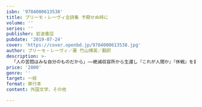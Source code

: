 ```yaml
---
isbn: '9784000613538'
title: プリーモ・レーヴィ全詩集 予期せぬ時に
volume: ''
series: ''
publisher: 岩波書店
pubdate: '2019-07-24'
cover: 'https://cover.openbd.jp/9784000613538.jpg'
author: プリーモ・レーヴィ／著 竹山博英／翻訳
description: >-
  「人の苦悶はみな自分のものだから」――絶滅収容所から生還し『これが人間か』『休戦』を書いた作家は、生前1冊の詩集を遺した。予期せぬ時に訪れる詩の衝動。アイヒマンに語りかけ、広島の少女のことを想い、生き残ることの罪悪感を抱えながら、世界に溢れる苦しみに心寄せうたう。レーヴィ生誕百年に贈る、存在を揺さぶる94篇。
price: '2800'
genre: ''
target: 一般
format: 単行本
content: 外国文学、その他

---
```

